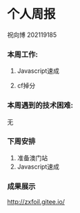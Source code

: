 # 个人周报

祝向博 202119185

### 本周工作:

1. Javascript速成

2. cf掉分

### 本周遇到的技术困难:

无

### 下周安排

1. 准备澳门站
2. Javascript速成

### 成果展示

http://zxfoil.gitee.io/